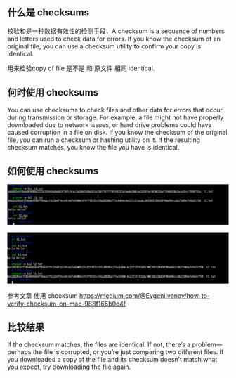 ## 什么是 checksums

校验和是一种数据有效性的检测手段，A checksum is a sequence of numbers and letters used to check data for errors. 
If you know the checksum of an original file, you can use a checksum utility to confirm your copy is identical.

用来检验copy of file 是不是 和 原文件 相同 identical. 

## 何时使用 checksums

You can use checksums to check files and other data for errors that occur during transmission or storage. 
For example, a file might not have properly downloaded due to network issues, or hard drive problems could have caused corruption in a file on disk.
If you know the checksum of the original file, you can run a checksum or hashing utility on it. If the resulting checksum matches, you know the file you have is identical.


## 如何使用 checksums

![checksum](image/checksum.png)

![checksum](image/checksum2.png)

参考文章 使用 checksum https://medium.com/@EvgeniIvanov/how-to-verify-checksum-on-mac-988f166b0c4f 

## 比较结果

If the checksum matches, the files are identical. If not, there’s a problem—perhaps the file is corrupted, or you’re just comparing two different files. If you downloaded a copy of the file and its checksum doesn’t match what you expect, try downloading the file again.
